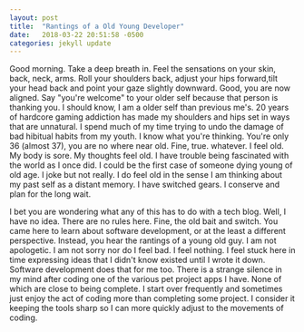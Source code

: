 ```yaml
---
layout: post
title:  "Rantings of a Old Young Developer"
date:   2018-03-22 20:51:58 -0500
categories: jekyll update
---
```

Good morning. Take a deep breath in. Feel the sensations on your skin, back, neck, arms. Roll your shoulders back, adjust your hips forward,tilt your head back and point your gaze slightly downward. Good, you are now aligned. Say "you're welcome" to your older self because that person is thanking you. I should know, I am a older self than previous me's. 20 years of hardcore gaming addiction has made my shoulders and hips set in ways that are unnatural. I spend much of my time trying to undo the damage of bad hibitual habits from my youth. I know what you're thinking. You're only 36 (almost 37), you are no where near old. Fine, true. whatever. I feel old. My body is sore. My thoughts feel old. I have trouble being fascinated with the world as I once did. I could be the first case of someone dying young of old age. I joke but not really. I do feel old in the sense I am thinking about my past self as a distant memory. I have switched gears. I conserve and plan for the long wait. 

I bet you are wondering what any of this has to do with a tech blog. Well, I have no idea. There are no rules here. Fine, the old bait and switch. You came here to learn about software development, or at the least a different perspective. Instead, you hear the rantings of a young old guy. I am not apologetic. I am not sorry nor do I feel bad. I feel nothing. I feel stuck here in time expressing ideas that I didn't know existed until I wrote it down. Software development does that for me too. There is a strange silence in my mind after coding one of the various pet project apps I have. None of which are close to being complete. I start over frequently and sometimes just enjoy the act of coding more than completing some project. I consider it keeping the tools sharp so I can more quickly adjust to the movements of coding.


